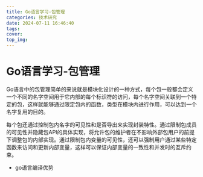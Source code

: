 ```yaml
---
title: Go语言学习-包管理
categories: 技术研究
date: 2024-07-11 16:46:40
tags:
cover:
top_img:
---
```


# Go语言学习-包管理

Go语言中的包管理简单的来说就是模块化设计的一种方式，每个包一般都会定义一个不同的名字空间用于它内部的每个标识符的访问，每个名字空间关联到一个特定的包，这样就能够通过限定包内的函数，类型在模块内进行作用，可以达到一个名字复用的目的。

每个包还通过控制包内名字的可见性和是否导出来实现封装特性。通过限制包成员的可见性并隐藏包API的具体实现，将允许包的维护者在不影响外部包用户的前提下调整包的内部实现。通过限制包内变量的可见性，还可以强制用户通过某些特定函数来访问和更新内部变量，这样可以保证内部变量的一致性和并发时的互斥约束。

* go语言编译优势
